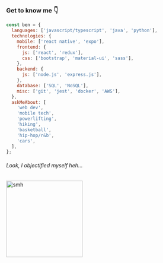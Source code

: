 

### Get to know me 👇

```javascript
const ben = {
  languages: ['javascript/typescript', 'java', 'python'],
  technologies: {
    mobile: ['react native', 'expo'],
    frontend: {
      js: ['react', 'redux'],
      css: ['bootstrap', 'material-ui', 'sass'],
    },
    backend: {
      js: ['node.js', 'express.js'],
    },
    database: ['SQL', 'NoSQL'],
    misc: ['git', 'jest', 'docker', 'AWS'],
  },
  askMeAbout: [
    'web dev',
    'mobile tech',
    'powerlifting',
    'hiking',
    'basketball',
    'hip-hop/r&b',
    'cars',
  ],
};
```

###### Look, I objectified myself heh...

<img src="https://tenor.com/Kc3G.gif" alt="smh" width="206">
